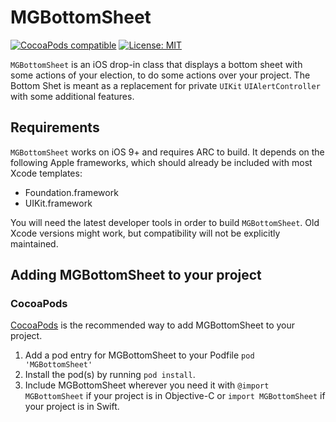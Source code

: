 # MGBottomSheet

[![CocoaPods compatible](https://img.shields.io/cocoapods/v/MBProgressHUD.svg?style=flat)](https://cocoapods.org/pods/MGBottomSheet) [![License: MIT](https://img.shields.io/cocoapods/l/MBProgressHUD.svg?style=flat)](http://opensource.org/licenses/MIT)

`MGBottomSheet` is an iOS drop-in class that displays a bottom sheet with some actions of your election, to do some actions over your project. The Bottom Shet is meant as a replacement for private `UIKit` `UIAlertController` with some additional features.

## Requirements

`MGBottomSheet` works on iOS 9+ and requires ARC to build. It depends on the following Apple frameworks, which should already be included with most Xcode templates:

* Foundation.framework
* UIKit.framework

You will need the latest developer tools in order to build `MGBottomSheet`. Old Xcode versions might work, but compatibility will not be explicitly maintained.

## Adding MGBottomSheet to your project

### CocoaPods

[CocoaPods](http://cocoapods.org) is the recommended way to add MGBottomSheet to your project.

1. Add a pod entry for MGBottomSheet to your Podfile `pod 'MGBottomSheet'`
2. Install the pod(s) by running `pod install`.
3. Include MGBottomSheet wherever you need it with `@import MGBottomSheet` if your project is in Objective-C or `import MGBottomSheet` if your project is in Swift.
